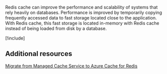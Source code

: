 Redis cache can improve the performance and scalability of systems that rely heavily on databases. Performance is improved by temporarily copying frequently accessed data to fast storage located close to the application. With Redis cache, this fast storage is located in-memory with Redis cache instead of being loaded from disk by a database.

<!-- Cleanup sandbox -->
[!include[](../../../includes/azure-sandbox-cleanup.md)]

## Additional resources

[Migrate from Managed Cache Service to Azure Cache for Redis](https://docs.microsoft.com/azure/redis-cache/cache-migrate-to-redis)